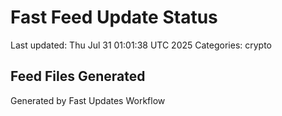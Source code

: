# Fast Feed Update Status
Last updated: Thu Jul 31 01:01:38 UTC 2025
Categories: crypto

## Feed Files Generated

Generated by Fast Updates Workflow
